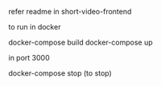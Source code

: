 refer readme in short-video-frontend

to run in docker

docker-compose build
docker-compose up

in port 3000

docker-compose stop   (to stop)
